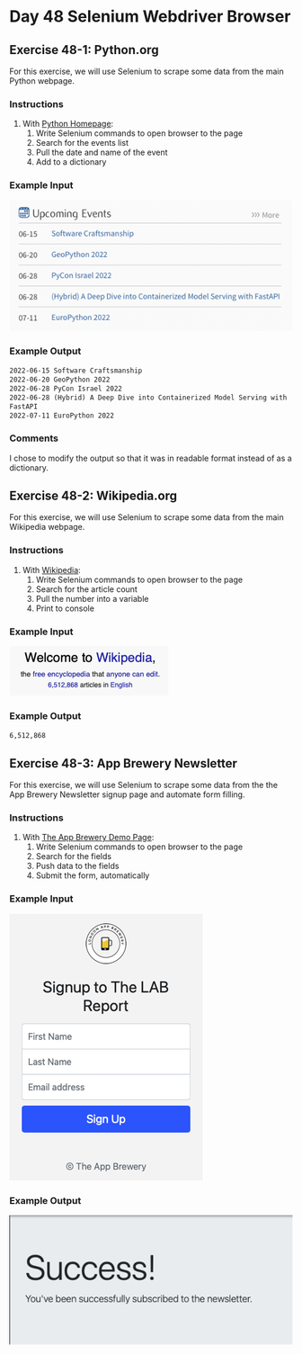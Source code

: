 # Day 48 Selenium Webdriver Browser

## Exercise 48-1: Python.org

For this exercise, we will use Selenium to scrape some data from the main Python webpage.

### Instructions

1. With [Python Homepage](https://www.python.org):
   1. Write Selenium commands to open browser to the page
   2. Search for the events list
   3. Pull the date and name of the event
   4. Add to a dictionary

### Example Input

![Exercise 48-1 1](Images/exercise48-1_1.png)

### Example Output

    2022-06-15 Software Craftsmanship
    2022-06-20 GeoPython 2022
    2022-06-28 PyCon Israel 2022
    2022-06-28 (Hybrid) A Deep Dive into Containerized Model Serving with FastAPI
    2022-07-11 EuroPython 2022

### Comments

I chose to modify the output so that it was in readable format instead of as a dictionary.

## Exercise 48-2: Wikipedia.org

For this exercise, we will use Selenium to scrape some data from the main Wikipedia webpage.

### Instructions

1. With [Wikipedia](https://en.wikipedia.org/wiki/Main_Page):
   1. Write Selenium commands to open browser to the page
   2. Search for the article count
   3. Pull the number into a variable
   4. Print to console

### Example Input

![Exercise 48-2 1](Images/exercise48-2_1.png)

### Example Output

    6,512,868

## Exercise 48-3: App Brewery Newsletter

For this exercise, we will use Selenium to scrape some data from the the App Brewery Newsletter signup page and automate form filling.

### Instructions

1. With [The App Brewery Demo Page](http://secure-retreat-92358.herokuapp.com):
   1. Write Selenium commands to open browser to the page
   2. Search for the fields
   3. Push data to the fields
   4. Submit the form, automatically

### Example Input

![Exercise 48-3 1](Images/exercise48-3_1.png)

### Example Output

![Exercise 48-3 2](Images/exercise48-3_2.png)

